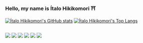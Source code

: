 ### Hello, my name is Ítalo Hikikomori ⛩️

[![Ítalo Hikikomori's GitHub stats](https://github-readme-stats.vercel.app/api?username=italohikikomori&show_icons=true&theme=radical&include_all_commits=true&count_private=true)](https://linktr.ee/italohikikomori)
[![Ítalo Hikikomori's Top Langs](https://github-readme-stats.vercel.app/api/top-langs/?username=italohikikomori&layout=compact&theme=radical)](https://linktr.ee/italohikikomori)

##

<div>
  <a href="https://twitter.com/italohikikomori" target="_blank"><img src="https://img.shields.io/badge/Twitter-1DA1F2?style=for-the-badge&logo=twitter&logoColor=white"></a>
  <a href="https://instagram.com/italohikikomori" target="_blank"><img src="https://img.shields.io/badge/Instagram-E4405F?style=for-the-badge&logo=instagram&logoColor=white"></a>
  <a href="https://twitch.com/sorinha_" target="_blank"><img src="https://img.shields.io/badge/Twitch-9146FF?style=for-the-badge&logo=twitch&logoColor=white"></a>
  <a href="https://youtube.com/channel/UCm7JQfaT-Qk_6JaL-9KKW4w" target="_blank"><img src="https://img.shields.io/badge/YouTube-FF0000?style=for-the-badge&logo=youtube&logoColor=white"></a>
  <a href="https://open.spotify.com/playlist/1v1p18x96kBKoq6ghaip6A?si=LqEj4XWCT02iPITzluxBdw" target="_blank"><img src="https://img.shields.io/badge/Spotify-1ED760?&style=for-the-badge&logo=spotify&logoColor=white"></a>
  <a href="https://www.linkedin.com/in/%C3%ADtalo-cavalcante" target="_blank"><img src="https://img.shields.io/badge/LinkedIn-0077B5?style=for-the-badge&logo=linkedin&logoColor=white"></a>
</div>
